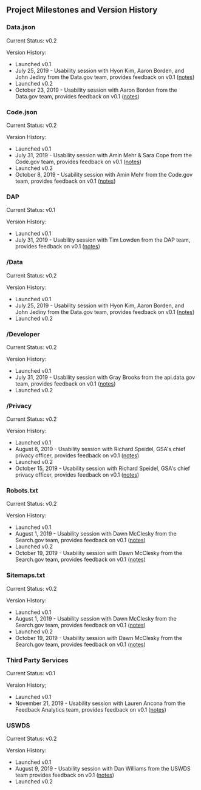 


## Project Milestones and Version History



### Data.json 

Current Status: v0.2

Version History: 

* Launched v0.1
* July 25, 2019 - Usability session with Hyon Kim, Aaron Borden, and John Jediny from the Data.gov team, provides feedback on v0.1 ([notes](https://docs.google.com/document/d/1SroqVJQeLHhTJcltJjGSrg8hbllg6DXZ4FxXT1HwYVY/edit))
* Launched v0.2
* October 23, 2019 - Usability session with Aaron Borden from the Data.gov team, provides feedback on v0.1 ([notes](https://docs.google.com/document/d/1PlQGXfChH9isOclAehCsa3_k1xvALMPo1XamdDq3MKE/edit))



### Code.json 

Current Status: v0.2

Version History: 

* Launched v0.1
* July 31, 2019 - Usability session with Amin Mehr & Sara Cope from the Code.gov team, provides feedback on v0.1 ([notes](https://docs.google.com/document/d/16HPBPkEiaXrhqptfKeuHqm4MHOsQNbZL_TxTCYdWTNk/edit))
* Launched v0.2
* October 8, 2019 - Usability session with Amin Mehr from the Code.gov team, provides feedback on v0.1 ([notes](https://docs.google.com/document/d/16ZHOQhJu8jB3WQyqodubEOQMxEOfEmVGaJ3kBasqZVI/edit))


### DAP

Current Status: v0.1

Version History: 

* Launched v0.1
* July 31, 2019 - Usability session with Tim Lowden from the DAP team, provides feedback on v0.1 ([notes](https://docs.google.com/document/d/1TCK5pzDedC-yIWar_DcEupBMHPiRxVsmjytOeB0NCa0/edit))


### /Data 

Current Status: v0.2

Version History: 

* Launched v0.1
* July 25, 2019 - Usability session with Hyon Kim, Aaron Borden, and John Jediny from the Data.gov team, provides feedback on v0.1 ([notes](https://docs.google.com/document/d/1SroqVJQeLHhTJcltJjGSrg8hbllg6DXZ4FxXT1HwYVY/edit))
* Launched v0.2



### /Developer 

Current Status:  v0.2

Version History: 

* Launched v0.1
* July 31, 2019 - Usability session with Gray Brooks from the api.data.gov team, provides feedback on v0.1 ([notes](https://docs.google.com/document/d/1bwiHh4_RZAVgXO-18LLHCtC6Yvlq04oe4p3qBxYYHm4/edit))
* Launched v0.2




### /Privacy 


Current Status:  v0.2

Version History: 

* Launched v0.1
* August 6, 2019 - Usability session with Richard Speidel, GSA's chief privacy officer, provides feedback on v0.1 ([notes](https://docs.google.com/document/d/1TzBmMCdnNgqReEEjA6mlXSg_SM6MbZ_-bACR2POvMNM/edit))
* Launched v0.2
* October 15, 2019 - Usability session with Richard Speidel, GSA's chief privacy officer, provides feedback on v0.1 ([notes](https://docs.google.com/document/d/1G5pIsRT24rDb4N5wgsma2xnzy8ruTIMQKUARtQEV2_M/edit))



### Robots.txt 


Current Status:  v0.2

Version History: 

* Launched v0.1
* August 1, 2019 - Usability session with Dawn McClesky from the Search.gov team, provides feedback on v0.1 ([notes](https://docs.google.com/document/d/1M9_Y03G-_WaEDDNbF5R1GIScE8jhplMGRluu8SOqCW0/edit))
* Launched v0.2
* October 19, 2019 - Usability session with Dawn McClesky from the Search.gov team, provides feedback on v0.1 ([notes](https://docs.google.com/document/d/1sbmxImBNeUlIynph3VDNel0prCLCEZX83Oxvg2Z72Sk/edit))

### Sitemaps.txt 


Current Status:  v0.2

Version History: 

* Launched v0.1
* August 1, 2019 - Usability session with Dawn McClesky from the Search.gov team, provides feedback on v0.1 ([notes](https://docs.google.com/document/d/1M9_Y03G-_WaEDDNbF5R1GIScE8jhplMGRluu8SOqCW0/edit))
* Launched v0.2
* October 19, 2019 - Usability session with Dawn McClesky from the Search.gov team, provides feedback on v0.1 ([notes](https://docs.google.com/document/d/1sbmxImBNeUlIynph3VDNel0prCLCEZX83Oxvg2Z72Sk/edit))


### Third Party Services 

Current Status: v0.1

Version History; 

* Launched v0.1
* November 21, 2019 - Usability session with Lauren Ancona from the Feedback Analytics team, provides feedback on v0.1 ([notes](https://docs.google.com/document/d/1FO1QbPV4BX7qizvP2galMY2Uqg_UACi9mEFQgelETw4/edit))



### USWDS

Current Status:  v0.2

Version History:  

* Launched v0.1
* August 9, 2019 - Usability session with Dan Williams from the USWDS team provides feedback on v0.1 ([notes](https://docs.google.com/document/d/1px3FV4gtdpVvanhqfiUe9LiRLT7r1CJd2lsjHaGnXJg/edit))
* Launched v0.2










